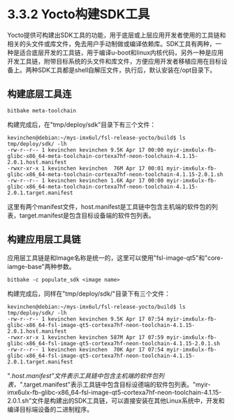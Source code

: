 # 3.3.2 Yocto构建SDK工具

Yocto提供可构建出SDK工具的功能，用于底层或上层应用开发者使用的工具链和相关的头文件或库文件，免去用户手动制做或编译依赖库。SDK工具有两种，一种是适合底层开发的工具链，用于编译u-boot和linux内核代码，另外一种是应用开发工具链，附带目标系统的头文件和库文件，方便应用开发者移植应用在目标设备上。两种SDK工具都是shell自解压文件，执行后，默认安装在/opt目录下。

## 构建底层工具连

```
bitbake meta-toolchain
```

构建完成后，在"tmp/deploy/sdk"目录下有三个文件：

```
kevinchen@debian:~/mys-imx6ul/fsl-release-yocto/build$ ls tmp/deploy/sdk/ -lh
-rw-r--r-- 1 kevinchen kevinchen 9.5K Apr 17 00:00 myir-imx6ulx-fb-glibc-x86_64-meta-toolchain-cortexa7hf-neon-toolchain-4.1.15-2.0.1.host.manifest
-rwxr-xr-x 1 kevinchen kevinchen  76M Apr 17 00:01 myir-imx6ulx-fb-glibc-x86_64-meta-toolchain-cortexa7hf-neon-toolchain-4.1.15-2.0.1.sh
-rw-r--r-- 1 kevinchen kevinchen 1.6K Apr 17 00:00 myir-imx6ulx-fb-glibc-x86_64-meta-toolchain-cortexa7hf-neon-toolchain-4.1.15-2.0.1.target.manifest
```
这里有两个manifest文件，host.manifest是工具链中包含主机端的软件包的列表，target.manifest是包含目标设备端的软件包列表。


## 构建应用层工具链

应用层工具链是和Image名称是统一的，这里可以使用"fsl-image-qt5"和"core-iamge-base"两种参数。

```
bitbake -c populate_sdk <image name>
```

构建完成后，同样在"tmp/deploy/sdk/"目录下有三个文件：

```
kevinchen@debian:~/mys-imx6ul/fsl-release-yocto/build$ ls tmp/deploy/sdk/ -lh
-rw-r--r-- 1 kevinchen kevinchen 9.5K Apr 17 07:54 myir-imx6ulx-fb-glibc-x86_64-fsl-image-qt5-cortexa7hf-neon-toolchain-4.1.15-2.0.1.host.manifest
-rwxr-xr-x 1 kevinchen kevinchen 587M Apr 17 07:59 myir-imx6ulx-fb-glibc-x86_64-fsl-image-qt5-cortexa7hf-neon-toolchain-4.1.15-2.0.1.sh
-rw-r--r-- 1 kevinchen kevinchen  70K Apr 17 07:54 myir-imx6ulx-fb-glibc-x86_64-fsl-image-qt5-cortexa7hf-neon-toolchain-4.1.15-2.0.1.target.manifest
```

"*.host.manifest"文件表示工具链中包含主机端的软件包列表，"*.target.manifest"表示工具链中包含目标设德端的软件包列表。"myir-imx6ulx-fb-glibc-x86_64-fsl-image-qt5-cortexa7hf-neon-toolchain-4.1.15-2.0.1.sh"文件是构建出的SDK工具链，可以直接安装在其他Linux系统中，开发和编译目标端设备的二进制程序。
